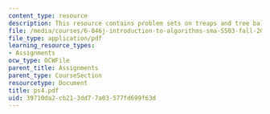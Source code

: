 ```yaml
---
content_type: resource
description: This resource contains problem sets on treaps and tree balance.
file: /media/courses/6-046j-introduction-to-algorithms-sma-5503-fall-2005/39710da2cb213dd77a03577fd699f63d_ps4.pdf
file_type: application/pdf
learning_resource_types:
- Assignments
ocw_type: OCWFile
parent_title: Assignments
parent_type: CourseSection
resourcetype: Document
title: ps4.pdf
uid: 39710da2-cb21-3dd7-7a03-577fd699f63d
---
```

